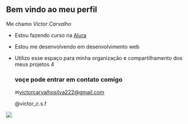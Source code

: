 ## Bem vindo ao meu perfil 

Me chamo  _Victor Carvalho_
  
* Estou fazendo curso na [Alura](https://cursos.alura.com.br/user/00001116789656SP)

* Estou me desenvolvendo em desenvolvimento web

* Utilizo esse espaço para minha organização e compartilhamento dos meus projetos 4

  ### voçe pode entrar em contato comigo

  ✉victorcarvalhosilva222@gmail.com
  
  @victor_c.s.f

![](https://media1.tenor.com/m/opEBWw0uddoAAAAC/umm.gif)
